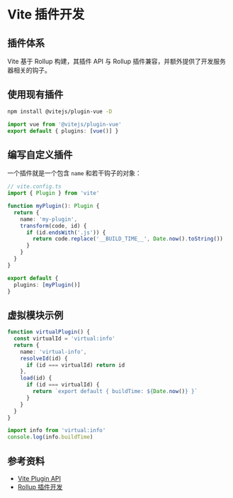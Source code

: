 # Vite 插件开发

## 插件体系

Vite 基于 Rollup 构建，其插件 API 与 Rollup 插件兼容，并额外提供了开发服务器相关的钩子。

## 使用现有插件

```bash
npm install @vitejs/plugin-vue -D
```

```ts
import vue from '@vitejs/plugin-vue'
export default { plugins: [vue()] }
```

## 编写自定义插件

一个插件就是一个包含 `name` 和若干钩子的对象：

```ts
// vite.config.ts
import { Plugin } from 'vite'

function myPlugin(): Plugin {
  return {
    name: 'my-plugin',
    transform(code, id) {
      if (id.endsWith('.js')) {
        return code.replace('__BUILD_TIME__', Date.now().toString())
      }
    }
  }
}

export default {
  plugins: [myPlugin()]
}
```

## 虚拟模块示例

```ts
function virtualPlugin() {
  const virtualId = 'virtual:info'
  return {
    name: 'virtual-info',
    resolveId(id) {
      if (id === virtualId) return id
    },
    load(id) {
      if (id === virtualId) {
        return `export default { buildTime: ${Date.now()} }`
      }
    }
  }
}
```

```ts
import info from 'virtual:info'
console.log(info.buildTime)
```

## 参考资料

- [Vite Plugin API](https://vitejs.dev/guide/api-plugin.html)
- [Rollup 插件开发](https://rollupjs.org/guide/en/#plugin-development)
